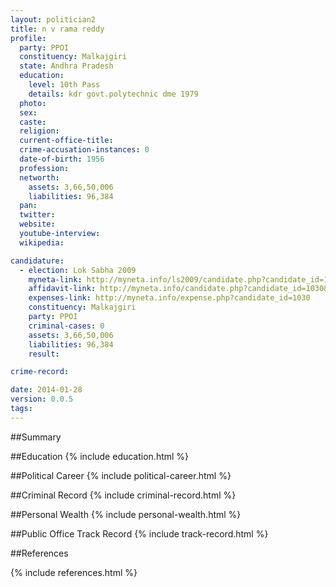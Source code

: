 ```yaml
---
layout: politician2
title: n v rama reddy
profile: 
  party: PPOI
  constituency: Malkajgiri
  state: Andhra Pradesh
  education: 
    level: 10th Pass
    details: kdr govt.polytechnic dme 1979
  photo: 
  sex: 
  caste: 
  religion: 
  current-office-title: 
  crime-accusation-instances: 0
  date-of-birth: 1956
  profession: 
  networth: 
    assets: 3,66,50,006
    liabilities: 96,384
  pan: 
  twitter: 
  website: 
  youtube-interview: 
  wikipedia: 

candidature: 
  - election: Lok Sabha 2009
    myneta-link: http://myneta.info/ls2009/candidate.php?candidate_id=1030
    affidavit-link: http://myneta.info/candidate.php?candidate_id=1030&scan=original
    expenses-link: http://myneta.info/expense.php?candidate_id=1030
    constituency: Malkajgiri 
    party: PPOI
    criminal-cases: 0
    assets: 3,66,50,006
    liabilities: 96,384
    result:  

crime-record: 

date: 2014-01-28
version: 0.0.5
tags: 
---
```

##Summary


##Education
{% include education.html %}


##Political Career
{% include political-career.html %}


##Criminal Record
{% include criminal-record.html %}


##Personal Wealth
{% include personal-wealth.html %}


##Public Office Track Record
{% include track-record.html %}


##References


{% include references.html %}